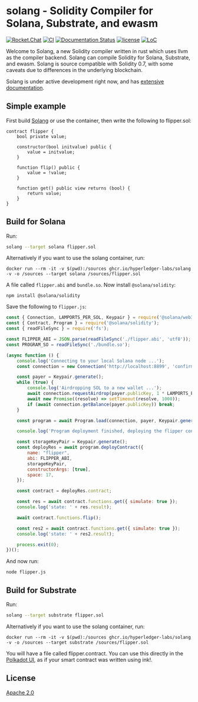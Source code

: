# solang - Solidity Compiler for Solana, Substrate, and ewasm

[![Rocket.Chat](https://open.rocket.chat/images/join-chat.svg)](https://chat.hyperledger.org/channel/solang)
[![CI](https://github.com/hyperledger-labs/solang/workflows/test/badge.svg)](https://github.com/hyperledger-labs/solang/actions)
[![Documentation Status](https://readthedocs.org/projects/solang/badge/?version=latest)](https://solang.readthedocs.io/en/latest/?badge=latest)
[![license](https://img.shields.io/github/license/hyperledger-labs/solang.svg)](LICENSE)
[![LoC](https://tokei.rs/b1/github/hyperledger-labs/solang?category=lines)](https://github.com/hyperledger-labs/solang)

Welcome to Solang, a new Solidity compiler written in rust which uses
llvm as the compiler backend. Solang can compile Solidity for Solana,
Substrate, and ewasm. Solang is source compatible with Solidity 0.7, with
some caveats due to differences in the underlying blockchain.

Solang is under active development right now, and has
[extensive documentation](https://solang.readthedocs.io/en/latest/).

## Simple example

First build [Solang](https://solang.readthedocs.io/en/latest/installing.html)
or use the container, then write the following to flipper.sol:

```solidity
contract flipper {
	bool private value;

	constructor(bool initvalue) public {
		value = initvalue;
	}

	function flip() public {
		value = !value;
	}

	function get() public view returns (bool) {
		return value;
	}
}
```

## Build for Solana

Run:

```bash
solang --target solana flipper.sol
```

Alternatively if you want to use the solang container, run:

```
docker run --rm -it -v $(pwd):/sources ghcr.io/hyperledger-labs/solang -v -o /sources --target solana /sources/flipper.sol
```

A file called `flipper.abi` and `bundle.so`. Now install `@solana/solidity`:

```
npm install @solana/solidity
```

Save the following to `flipper.js`:
```javascript
const { Connection, LAMPORTS_PER_SOL, Keypair } = require('@solana/web3.js');
const { Contract, Program } = require('@solana/solidity');
const { readFileSync } = require('fs');

const FLIPPER_ABI = JSON.parse(readFileSync('./flipper.abi', 'utf8'));
const PROGRAM_SO = readFileSync('./bundle.so');

(async function () {
    console.log('Connecting to your local Solana node ...');
    const connection = new Connection('http://localhost:8899', 'confirmed');

    const payer = Keypair.generate();
    while (true) {
        console.log('Airdropping SOL to a new wallet ...');
        await connection.requestAirdrop(payer.publicKey, 1 * LAMPORTS_PER_SOL);
        await new Promise((resolve) => setTimeout(resolve, 1000));
        if (await connection.getBalance(payer.publicKey)) break;
    }

    const program = await Program.load(connection, payer, Keypair.generate(), PROGRAM_SO);

    console.log('Program deployment finished, deploying the flipper contract ...');

    const storageKeyPair = Keypair.generate();
    const deployRes = await program.deployContract({
        name: "flipper",
        abi: FLIPPER_ABI,
        storageKeyPair,
        constructorArgs: [true],
        space: 17,
    });

    const contract = deployRes.contract;

    const res = await contract.functions.get({ simulate: true });
    console.log('state: ' + res.result);

    await contract.functions.flip();

    const res2 = await contract.functions.get({ simulate: true });
    console.log('state: ' + res2.result);

    process.exit(0);
})();
```

And now run:
```
node flipper.js
```

## Build for Substrate

Run:

```bash
solang --target substrate flipper.sol
```

Alternatively if you want to use the solang container, run:

```
docker run --rm -it -v $(pwd):/sources ghcr.io/hyperledger-labs/solang -v -o /sources --target substrate /sources/flipper.sol
```
You will have a file called flipper.contract. You can use this directly in
the [Polkadot UI](https://substrate.dev/substrate-contracts-workshop/#/0/deploy-contract),
as if your smart contract was written using ink!.

## License

[Apache 2.0](LICENSE)
